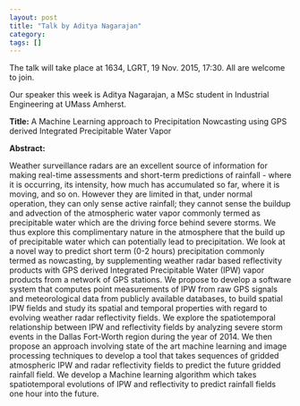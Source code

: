 ```yaml
---
layout: post
title: "Talk by Aditya Nagarajan"
category: 
tags: []
---
```


The talk will take place at 1634, LGRT, 19 Nov. 2015, 17:30. All are welcome to join. 

Our speaker this week is Aditya Nagarajan, a MSc student in Industrial Engineering at UMass Amherst.

**Title:** A Machine Learning approach to Precipitation Nowcasting using GPS derived Integrated Precipitable Water Vapor

**Abstract:**

Weather surveillance radars are an excellent source of information for making real-time assessments and short-term predictions of rainfall - where it is occurring, its intensity, how much has accumulated so far, where it is moving, and so on. However they are limited in that, under normal operation, they can only sense active rainfall; they cannot sense the buildup and advection of the atmospheric water vapor commonly termed as  precipitable water which are the driving force behind severe storms. We thus explore this complimentary nature in the atmosphere that the build up of precipitable water which can potentially lead to precipitation. We look at a novel way to predict short term (0-2 hours) precipitation commonly termed as nowcasting, by supplementing weather radar based reflectivity products with GPS derived Integrated Precipitable Water (IPW) vapor products from a network of GPS stations. We propose to develop a software system that computes point measurements of IPW from raw GPS signals and meteorological data from publicly available databases, to build spatial IPW fields and study its spatial and temporal properties with regard to evolving weather radar reflectivity fields. We explore the spatiotemporal relationship between IPW and reflectivity fields by analyzing severe storm events in the Dallas Fort-Worth region during the year of 2014. We then propose an approach involving state of the art machine learning and image processing techniques to develop a tool that takes sequences of gridded atmospheric IPW and radar reflectivity fields to predict the future gridded rainfall field. We develop a Machine learning algorithm which takes spatiotemporal evolutions of IPW and reflectivity to predict rainfall fields one hour into the future.



